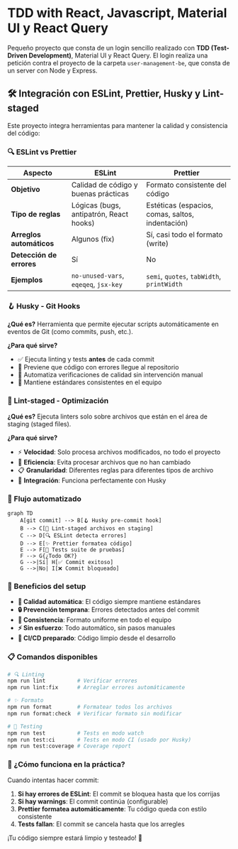 # TDD with React, Javascript, Material UI y React Query

Pequeño proyecto que consta de un login sencillo realizado con **TDD (Test-Driven Development)**, Material UI y React Query. El login realiza una petición contra el proyecto de la carpeta `user-management-be`, que consta de un server con Node y Express.

## 🛠️ Integración con ESLint, Prettier, Husky y Lint-staged

Este proyecto integra herramientas para mantener la calidad y consistencia del código:

### 🔍 ESLint vs Prettier

| Aspecto                  | ESLint                                  | Prettier                                         |
| ------------------------ | --------------------------------------- | ------------------------------------------------ |
| **Objetivo**             | Calidad de código y buenas prácticas    | Formato consistente del código                   |
| **Tipo de reglas**       | Lógicas (bugs, antipatrón, React hooks) | Estéticas (espacios, comas, saltos, indentación) |
| **Arreglos automáticos** | Algunos (fix)                           | Sí, casi todo el formato (write)                 |
| **Detección de errores** | Sí                                      | No                                               |
| **Ejemplos**             | `no-unused-vars`, `eqeqeq`, `jsx-key`   | `semi`, `quotes`, `tabWidth`, `printWidth`       |

### 🪝 Husky - Git Hooks

**¿Qué es?** Herramienta que permite ejecutar scripts automáticamente en eventos de Git (como commits, push, etc.).

**¿Para qué sirve?**

- ✅ Ejecuta linting y tests **antes** de cada commit
- 🚫 Previene que código con errores llegue al repositorio
- 🤖 Automatiza verificaciones de calidad sin intervención manual
- 👥 Mantiene estándares consistentes en el equipo

### 🎯 Lint-staged - Optimización

**¿Qué es?** Ejecuta linters solo sobre archivos que están en el área de staging (staged files).

**¿Para qué sirve?**

- ⚡ **Velocidad**: Solo procesa archivos modificados, no todo el proyecto
- 🎯 **Eficiencia**: Evita procesar archivos que no han cambiado
- 📋 **Granularidad**: Diferentes reglas para diferentes tipos de archivo
- 🔗 **Integración**: Funciona perfectamente con Husky

### 🔄 Flujo automatizado

```mermaid
graph TD
    A[git commit] --> B[🪝 Husky pre-commit hook]
    B --> C[🎯 Lint-staged archivos en staging]
    C --> D[🔍 ESLint detecta errores]
    D --> E[✨ Prettier formatea código]
    E --> F[🧪 Tests suite de pruebas]
    F --> G{¿Todo OK?}
    G -->|Sí| H[✅ Commit exitoso]
    G -->|No| I[❌ Commit bloqueado]
```

### 🚀 Beneficios del setup

- **🎯 Calidad automática**: El código siempre mantiene estándares
- **🔒 Prevención temprana**: Errores detectados antes del commit
- **🎨 Consistencia**: Formato uniforme en todo el equipo
- **⚡ Sin esfuerzo**: Todo automático, sin pasos manuales
- **🚀 CI/CD preparado**: Código limpio desde el desarrollo

### 📋 Comandos disponibles

```bash
# 🔍 Linting
npm run lint          # Verificar errores
npm run lint:fix      # Arreglar errores automáticamente

# ✨ Formato
npm run format        # Formatear todos los archivos
npm run format:check  # Verificar formato sin modificar

# 🧪 Testing
npm run test          # Tests en modo watch
npm run test:ci       # Tests en modo CI (usado por Husky)
npm run test:coverage # Coverage report
```

### 🚦 ¿Cómo funciona en la práctica?

Cuando intentas hacer commit:

1. **Si hay errores de ESLint**: El commit se bloquea hasta que los corrijas
2. **Si hay warnings**: El commit continúa (configurable)
3. **Prettier formatea automáticamente**: Tu código queda con estilo consistente
4. **Tests fallan**: El commit se cancela hasta que los arregles

¡Tu código siempre estará limpio y testeado! 🎉
